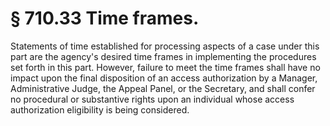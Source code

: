 # § 710.33   Time frames.

Statements of time established for processing aspects of a case under this part are the agency's desired time frames in implementing the procedures set forth in this part. However, failure to meet the time frames shall have no impact upon the final disposition of an access authorization by a Manager, Administrative Judge, the Appeal Panel, or the Secretary, and shall confer no procedural or substantive rights upon an individual whose access authorization eligibility is being considered.





